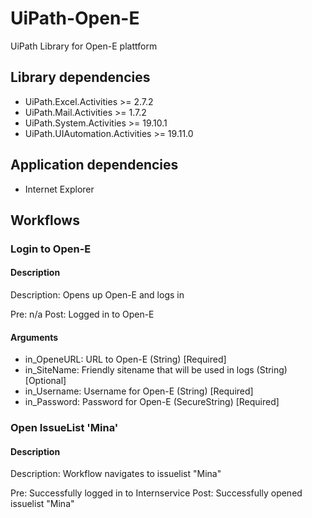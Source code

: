 # UiPath-Open-E
UiPath Library for Open-E plattform

## Library dependencies
* UiPath.Excel.Activities >= 2.7.2
* UiPath.Mail.Activities >= 1.7.2
* UiPath.System.Activities >= 19.10.1
* UiPath.UIAutomation.Activities >= 19.11.0

## Application dependencies
* Internet Explorer

## Workflows
### Login to Open-E
#### Description
Description: Opens up Open-E and logs in 

Pre: n/a
Post: Logged in to Open-E

#### Arguments
* in_OpeneURL: URL to Open-E (String) [Required]
* in_SiteName: Friendly sitename that will be used in logs (String) [Optional]
* in_Username: Username for Open-E (String) [Required]
* in_Password: Password for Open-E (SecureString) [Required]

### Open IssueList 'Mina'
#### Description
Description: Workflow navigates to issuelist "Mina"

Pre: Successfully logged in to Internservice
Post: Successfully opened issuelist "Mina"